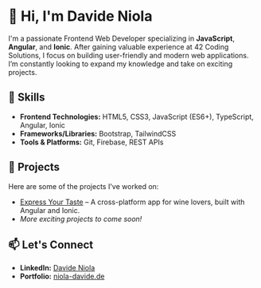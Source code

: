 # 👋 Hi, I'm Davide Niola

I'm a passionate Frontend Web Developer specializing in **JavaScript**, **Angular**, and **Ionic**.
After gaining valuable experience at 42 Coding Solutions, I focus on building user-friendly and modern web applications. 
I’m constantly looking to expand my knowledge and take on exciting projects.

## 🌱 Skills
- **Frontend Technologies:** HTML5, CSS3, JavaScript (ES6+), TypeScript, Angular, Ionic
- **Frameworks/Libraries:** Bootstrap, TailwindCSS
- **Tools & Platforms:** Git, Firebase, REST APIs

## 🚀 Projects
Here are some of the projects I've worked on:
- [Express Your Taste](https://apps.apple.com/de/app/express-your-taste/id6474567373) – A cross-platform app for wine lovers, built with Angular and Ionic.
- *More exciting projects to come soon!*

## 📫 Let's Connect
- **LinkedIn:** [Davide Niola](https://www.linkedin.com/in/davide-niola-a445aa276/)
- **Portfolio:** [niola-davide.de](https://niola-davide.de)
<!---
DNiola/DNiola is a ✨ special ✨ repository because its `README.md` (this file) appears on your GitHub profile.
You can click the Preview link to take a look at your changes.
--->
